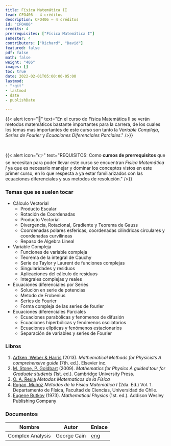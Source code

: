 ```yaml
---
title: Física Matemática II
lead: CFO406 — 4 créditos
description: CFO406 — 4 créditos
id: "CFO406"
credits: 4
prerrequisites: ["Física Matemática I"]
semester: 4
contributors: ["Richard", "David"]
featured: false
pdf: false
math: false
weight: "406"
images: []
toc: true
date: 2022-02-01T05:00:00-05:00
lastmod:
- ":git"
- lastmod
- date
- publishDate

---
```

{{< alert icon="📌" text="En el curso de Física Matemática II se verán metodos matemáticos bastante importantes para la carrera, de los cuales los temas mas importantes de este curso son tanto la _Variable Compleja_, _Series de Fourier_ y _Ecuaciones Diferenciales Parciales_." />}}

<br>

{{< alert icon="👉" text="REQUISITOS: Como **cursos de prerrequisitos** que se necesitan para poder llevar este curso se encuentran _Física Matemática I_ ya que es necesario manejar y dominar los conceptos vistos en este primer curso, en lo que respecta a ya estar familiarizados con las ecuaciones diferenciales y sus metodos de resolución." />}}

### Temas que se suelen tocar

- Cálculo Vectorial
  - Producto Escalar
  - Rotación de Coordenadas
  - Producto Vectorial
  - Divergencia, Rotacional, Gradiente y Teorema de Gauss
  - Coordenadas polares esfericas, coordenadas cilindricas circulares y coordenadas curvilineas
  - Repaso de Algebra Lineal
- Variable Compleja
  - Funciones de variable compleja
  - Teorema de la integral de Cauchy
  - Serie de Taylor y Laurent de funciones complejas
  - Singularidades y residuos
  - Aplicaciones del cálculo de residuos
  - Integrales complejas y reales
- Ecuaciones diferenciales por Series
  - Solución en serie de potencias
  - Metodo de Frobenius
  - Series de Fourier
  - Forma compleja de las series de fourier
- Ecuaciones diferenciales Parciales
  - Ecuaciones parabólicas y fenómenos de difusión
  - Ecuaciones hiperbólicas y fenómenos oscilatorios
  - Ecuaciones elípticas y fenómenos estacionarios
  - Separación de variables y series de Fourier
  
### Libros

1. [Arfken, Weber & Harris](https://drive.google.com/file/d/1WisrjMVa7c6Xf1EI-OQQH3CmHyiV37al/view?usp=sharing) (2013). _Mathematical Methods for Physicists A comprehensive guide_ (7th. ed.). Elsevier inc.
2. [M. Stone, P. Goldbart](https://drive.google.com/file/d/1iE63Xii3U-F_erQuvi0dLq3UolEVJRP7/view?usp=sharing) (2009). _Mathematics for Physics A guided tour for Graduate students_ (1st. ed.). Cambridge University Press.
3. [O. A. Reula](https://drive.google.com/file/d/1P_I0KS_tGQhEKWSd36p5t9EnOygIBbwF/view?usp=sharing) _Metodos Matematicos de la Física_
4. [Rogan, Muñoz](https://drive.google.com/file/d/1b_zVVt3WJRSjaRDt8SQ474Q3ULETKsb_/view?usp=sharing) _Métodos de la Física Matemática I_ (2da. Ed.) Vol. 1. Departamento de Física, Facultad de Ciencias, Universidad de Chile.
5. [Eugene Butkov](https://drive.google.com/file/d/1x4R_ArwAAhU7Jhu2xynVuAcTBMe5tFIg/view?usp=sharing) (1973). _Mathematical Physics_ (1st. ed.). Addison Wesley Publishing Company

### Documentos

|Nombre|Autor|Enlace|
|------|-----|------|
|Complex Analysis|George Cain|[eng](https://people.math.gatech.edu/~cain/winter99/complex.html)|

